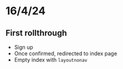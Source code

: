 # 16/4/24
## First rollthrough
* Sign up
* Once confirmed, redirected to index page
* Empty index with `layoutnonav`